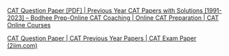 [CAT Question Paper [PDF] | Previous Year CAT Papers with Solutions [1991-2023] – Bodhee Prep-Online CAT Coaching | Online CAT Preparation | CAT Online Courses](https://bodheeprep.com/cat-question-paper-previous-years-pdf)


[CAT Question Paper | CAT Previous Year Papers | CAT Exam Paper (2iim.com)](https://online.2iim.com/CAT-question-paper/)